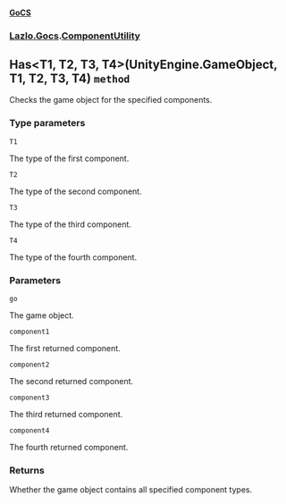 #### [GoCS](./GoCS.md 'GoCS')
### [Lazlo.Gocs](./GoCS.md#Lazlo-Gocs 'Lazlo.Gocs').[ComponentUtility](./Lazlo-Gocs-ComponentUtility.md 'Lazlo.Gocs.ComponentUtility')
## Has&lt;T1, T2, T3, T4&gt;(UnityEngine.GameObject, T1, T2, T3, T4) `method`
Checks the game object for the specified components.
### Type parameters

<a name='Lazlo-Gocs-ComponentUtility-Has-T1-_T2-_T3-_T4-(UnityEngine-GameObject-_T1-_T2-_T3-_T4)-T1'></a>
`T1`

The type of the first component.

<a name='Lazlo-Gocs-ComponentUtility-Has-T1-_T2-_T3-_T4-(UnityEngine-GameObject-_T1-_T2-_T3-_T4)-T2'></a>
`T2`

The type of the second component.

<a name='Lazlo-Gocs-ComponentUtility-Has-T1-_T2-_T3-_T4-(UnityEngine-GameObject-_T1-_T2-_T3-_T4)-T3'></a>
`T3`

The type of the third component.

<a name='Lazlo-Gocs-ComponentUtility-Has-T1-_T2-_T3-_T4-(UnityEngine-GameObject-_T1-_T2-_T3-_T4)-T4'></a>
`T4`

The type of the fourth component.
### Parameters

<a name='Lazlo-Gocs-ComponentUtility-Has-T1-_T2-_T3-_T4-(UnityEngine-GameObject-_T1-_T2-_T3-_T4)-go'></a>
`go`

The game object.

<a name='Lazlo-Gocs-ComponentUtility-Has-T1-_T2-_T3-_T4-(UnityEngine-GameObject-_T1-_T2-_T3-_T4)-component1'></a>
`component1`

The first returned component.

<a name='Lazlo-Gocs-ComponentUtility-Has-T1-_T2-_T3-_T4-(UnityEngine-GameObject-_T1-_T2-_T3-_T4)-component2'></a>
`component2`

The second returned component.

<a name='Lazlo-Gocs-ComponentUtility-Has-T1-_T2-_T3-_T4-(UnityEngine-GameObject-_T1-_T2-_T3-_T4)-component3'></a>
`component3`

The third returned component.

<a name='Lazlo-Gocs-ComponentUtility-Has-T1-_T2-_T3-_T4-(UnityEngine-GameObject-_T1-_T2-_T3-_T4)-component4'></a>
`component4`

The fourth returned component.
### Returns
Whether the game object contains all specified component types.
